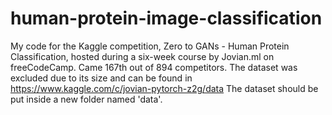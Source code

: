 # human-protein-image-classification
My code for the Kaggle competition, Zero to GANs - Human Protein Classification, hosted during a six-week course by Jovian.ml on freeCodeCamp. Came 167th out of 894 competitors.
The dataset was excluded due to its size and can be found in https://www.kaggle.com/c/jovian-pytorch-z2g/data
The dataset should be put inside a new folder named 'data'.
